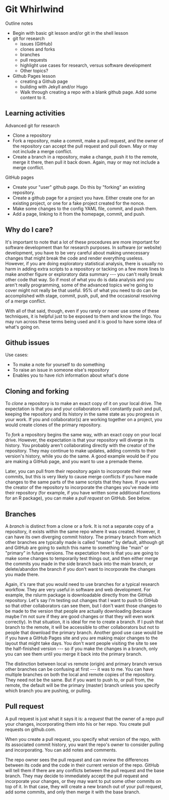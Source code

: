 # Git Whirlwind

Outline notes

- Begin with basic git lesson and/or git in the shell lesson
- git for research
	- issues (GitHub)
	- clones and forks
	- branches
	- pull requests
	- highlight use cases for research, versus software development
	- Other topics?
- Github Pages lesson
	- creating a Github page
	- building with Jekyll and/or Hugo
	- Walk through creating a repo with a blank github page. Add some content to it. 

## Learning activities

Advanced git for research

- Clone a repository
- Fork a repository, make a commit, make a pull request, and the owner of the repository can accept the pull request and pull down. May or may not include a merge conflict.
- Create a branch in a repository, make a change, push it to the remote, merge it there, then pull it back down. Again, may or may not include a merge conflict.

GitHub pages

- Create your "user" github page. Do this by "forking" an existing repository.
- Create a github page for a project you have. Either create one for an existing project, or one for a fake project created for the nonce.
- Make some changes to the config YAML file, commit, and push them.
- Add a page, linking to it from the homepage, commit, and push.

## Why do I care?

It's important to note that a lot of these procedures are more important for software development than for research purposes. In software (or website) development, you have to be very careful about making unnecessary changes that might break the code and render everything useless. However, if you are doing exploratory statistical analysis, there is usually no harm in adding extra scripts to a repository or tacking on a few more lines to make another figure or exploratory data summary --- you can't really break other code that way. So if most of what you do is data analysis and you aren't really programming, some of the advanced topics we're going to cover might not really be that useful. 95% of what you need to do can be accomplished with stage, commit, push, pull, and the occasional resolving of a merge conflict.

With all of that said, though, even if you rarely or never use some of these techniques, it is helpful just to be exposed to them and know the lingo. You may run across these terms being used and it is good to have some idea of what's going on.

## Github issues

Use cases:

- To make a note for yourself to do something
- To raise an issue in someone else's repository
- Enables you to have rich information about what's done



## Cloning and forking

To *clone* a repository is to make an exact copy of it on your local drive. The expectation is that you and your collaborators will constantly push and pull, keeping the repository and its history in the same state as you progress in your work.
If you and collaborator(s) are working together on a project, you would create clones of the primary repository.

To *fork* a repository begins the same way, with an exact copy on your local drive. However, the expectation is that your repository will diverge in its history. You probably aren't collaborating directly with the creator of the repository. They may continue to make updates, adding commits to their version's history, while you do the same. A good example would be if you are making a GitHub page, and you want to use a premade theme.

Later, you can pull from their repository again to incorporate their new commits, but this is very likely to cause merge conflicts if you have made changes to the same parts of the same scripts that they have. If you want the creator of the repository to incorporate the changes you've made into their repository (for example, if you have written some additional functions for an R package), you can make a *pull request* on GitHub. See below.

## Branches

A *branch* is distinct from a clone or a fork. It is not a separate copy of a repository, it exists within the same repo where it was created. However, it can have its own diverging commit history. The primary branch from which other branches are typically made is called "master" by default, although git and GitHub are going to switch this name to something like "main" or "primary" in future versions. The expectation here is that you are going to make some changes to temporarily test things out, and then either merge the commits you made in the side branch back into the main branch, or delete/abandon the branch if you don't want to incorporate the changes you made there.

Again, it's rare that you would need to use branches for a typical research workflow. They are very useful in software and web development. For example, the rslurm package is downloadable directly from the GitHub repository. Let's say I'm testing out changes that I want to push to GitHub so that other collaborators can see them, but I don't want those changes to be made to the version that people are actually downloading (because maybe I'm not sure if they are good changes or that they will even work correctly). In that situation, it is ideal for me to create a branch. If I push that branch to the remote, it will be accessible to other collaborators but not to people that download the primary branch. Another good use case would be if you have a GitHub Pages site and you are making major changes to the layout that might take days. You don't want people visiting the site to see the half-finished version --- so if you make the changes in a branch, only you can see them until you merge it back into the primary branch.

The distinction between local vs remote (origin) and primary branch versus other branches can be confusing at first --- it was to me. You can have multiple branches on both the local and remote copies of the repository. They need not be the same. But if you want to push to, or pull from, the remote, the default will be the primary (master) branch unless you specify which branch you are pushing, or pulling.

## Pull request

A pull request is just what it says it is: a *request* that the owner of a repo *pull* your changes, incorporating them into his or her repo. You create pull requests on github.com.

When you create a pull request, you specify what version of the repo, with its associated commit history, you want the repo's owner to consider pulling and incorporating. You can add notes and comments.

The repo owner sees the pull request and can review the differences between its code and the code in their current version of the repo. GitHub will tell them if there are any conflicts between the pull request and the base branch. They may decide to immediately accept the pull request and incorporate your changes, or they may want to put some other commits on top of it. In that case, they will create a new branch out of your pull request, add some commits, and only then merge it with the base branch.

